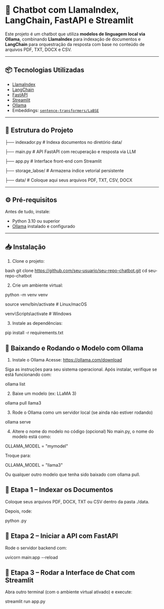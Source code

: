# 🤖 Chatbot com LlamaIndex, LangChain, FastAPI e Streamlit

Este projeto é um chatbot que utiliza **modelos de linguagem local via Ollama**, combinando **LlamaIndex** para indexação de documentos e **LangChain** para orquestração da resposta com base no conteúdo de arquivos PDF, TXT, DOCX e CSV.

---

## 📦 Tecnologias Utilizadas

- [LlamaIndex](https://www.llamaindex.ai/)
- [LangChain](https://www.langchain.com/)
- [FastAPI](https://fastapi.tiangolo.com/)
- [Streamlit](https://streamlit.io/)
- [Ollama](https://ollama.com/)
- Embeddings: [`sentence-transformers/LaBSE`](https://huggingface.co/sentence-transformers/LaBSE)

---

## 📁 Estrutura do Projeto

├── indexador.py # Indexa documentos no diretório data/

├── main.py # API FastAPI com recuperação e resposta via LLM

├── app.py # Interface front-end com Streamlit

├── storage_labse/ # Armazena índice vetorial persistente

├── data/ # Coloque aqui seus arquivos PDF, TXT, CSV, DOCX


---

## ⚙️ Pré-requisitos

Antes de tudo, instale:

- Python 3.10 ou superior
- [Ollama](https://ollama.com/download) instalado e configurado

---

## 📥 Instalação

1. Clone o projeto:

bash
git clone https://github.com/seu-usuario/seu-repo-chatbot.git
cd seu-repo-chatbot

2. Crie um ambiente virtual:

python -m venv venv

source venv/bin/activate  # Linux/macOS

venv\Scripts\activate     # Windows

3. Instale as dependências:

pip install -r requirements.txt

## 🧠 Baixando e Rodando o Modelo com Ollama

1. Instale o Ollama
Acesse: https://ollama.com/download

Siga as instruções para seu sistema operacional. Após instalar, verifique se está funcionando com:

ollama list

2.  Baixe um modelo (ex: LLaMA 3)

 ollama pull llama3 

3. Rode o Ollama como um servidor local (se ainda não estiver rodando)


ollama serve

4. Altere o nome do modelo no código (opcional)
No main.py, o nome do modelo está como:

OLLAMA_MODEL = "mymodel"

Troque para:

OLLAMA_MODEL = "llama3"

Ou qualquer outro modelo que tenha sido baixado com ollama pull.

## 📑 Etapa 1 – Indexar os Documentos
Coloque seus arquivos PDF, DOCX, TXT ou CSV dentro da pasta ./data.

Depois, rode:

python  .py

## 🚀 Etapa 2 – Iniciar a API com FastAPI
Rode o servidor backend com:

uvicorn main:app --reload

## 💬 Etapa 3 – Rodar a Interface de Chat com Streamlit
Abra outro terminal (com o ambiente virtual ativado) e execute:

streamlit run app.py

